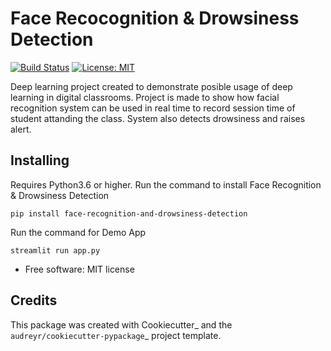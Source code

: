 Face Recocognition & Drowsiness Detection
=========================================

[![Build Status](https://img.shields.io/pypi/v/face_recognition_and_drowsiness_detection.svg)](https://pypi.python.org/pypi/face_recognition_and_drowsiness_detection)
[![License: MIT](https://img.shields.io/badge/License-MIT-yellow.svg)](https://opensource.org/licenses/MIT)

Deep learning project created to demonstrate posible usage of deep learning in digital classrooms.
Project is made to show how facial recognition system can be used in real time to record session time of student attanding the class.
System also detects drowsiness and raises alert.


Installing
--------

Requires Python3.6 or higher. Run the command to install Face Recognition & Drowsiness Detection

```
pip install face-recognition-and-drowsiness-detection
```

Run the command for Demo App

```
streamlit run app.py
```

* Free software: MIT license


Credits
-------

This package was created with Cookiecutter_ and the `audreyr/cookiecutter-pypackage`_ project template.
